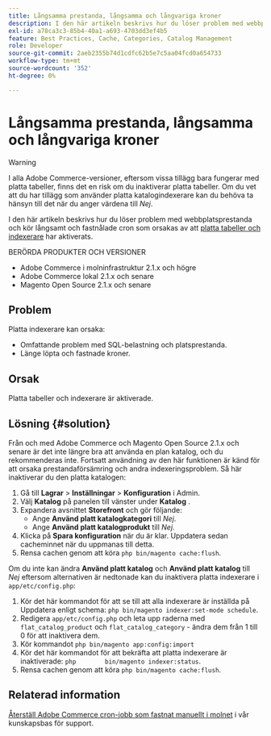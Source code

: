 ```yaml
---
title: Långsamma prestanda, långsamma och långvariga kroner
description: I den här artikeln beskrivs hur du löser problem med webbplatsprestanda och tar lång tid att köra och stoppa kroner som orsakas av att platta tabeller och indexerare har aktiverats.
exl-id: a78ca3c3-85b4-40a1-a693-4703dd3ef4b5
feature: Best Practices, Cache, Categories, Catalog Management
role: Developer
source-git-commit: 2aeb2355b74d1cdfc62b5e7c5aa04fcd0a654733
workflow-type: tm+mt
source-wordcount: '352'
ht-degree: 0%

---
```


# Långsamma prestanda, långsamma och långvariga kroner

>[!WARNING]
>
>I alla Adobe Commerce-versioner, eftersom vissa tillägg bara fungerar med platta tabeller, finns det en risk om du inaktiverar platta tabeller. Om du vet att du har tillägg som använder platta katalogindexerare kan du behöva ta hänsyn till det när du anger värdena till *Nej*.

I den här artikeln beskrivs hur du löser problem med webbplatsprestanda och kör långsamt och fastnålade cron som orsakas av att [platta tabeller och indexerare](https://experienceleague.adobe.com/sv/docs/commerce-admin/catalog/catalog/catalog-flat) har aktiverats.

BERÖRDA PRODUKTER OCH VERSIONER

* Adobe Commerce i molninfrastruktur 2.1.x och högre
* Adobe Commerce lokal 2.1.x och senare
* Magento Open Source 2.1.x och senare

## Problem

Platta indexerare kan orsaka:

* Omfattande problem med SQL-belastning och platsprestanda.
* Länge löpta och fastnade kroner.

## Orsak

Platta tabeller och indexerare är aktiverade.

## Lösning {#solution}

Från och med Adobe Commerce och Magento Open Source 2.1.x och senare är det inte längre bra att använda en plan katalog, och du rekommenderas inte. Fortsatt användning av den här funktionen är känd för att orsaka prestandaförsämring och andra indexeringsproblem. Så här inaktiverar du den platta katalogen:

1. Gå till **Lagrar** > **Inställningar** > **Konfiguration** i Admin.
1. Välj **Katalog** på panelen till vänster under **Katalog** .
1. Expandera avsnittet **Storefront** och gör följande:
   * Ange **Använd platt katalogkategori** till *Nej*.
   * Ange **Använd platt katalogprodukt** till *Nej*.
1. Klicka på **Spara konfiguration** när du är klar. Uppdatera sedan cacheminnet när du uppmanas till detta.
1. Rensa cachen genom att köra `php bin/magento cache:flush`.

Om du inte kan ändra **Använd platt katalog** och **Använd platt katalog** till *Nej* eftersom alternativen är nedtonade kan du inaktivera platta indexerare i `app/etc/config.php`:

1. Kör det här kommandot för att se till att alla indexerare är inställda på Uppdatera enligt schema: `php bin/magento indexer:set-mode schedule`.
1. Redigera `app/etc/config.php` och leta upp raderna med `flat_catalog_product` och `flat_catalog_category` - ändra dem från 1 till 0 för att inaktivera dem.
1. Kör kommandot `php bin/magento app:config:import`
1. Kör det här kommandot för att bekräfta att platta indexerare är inaktiverade: `php        bin/magento indexer:status`.
1. Rensa cachen genom att köra `php bin/magento cache:flush`.

## Relaterad information

[Återställ Adobe Commerce cron-jobb som fastnat manuellt i molnet](/help/how-to/general/reset-stuck-magento-cron-jobs-manually-on-cloud.md) i vår kunskapsbas för support.
